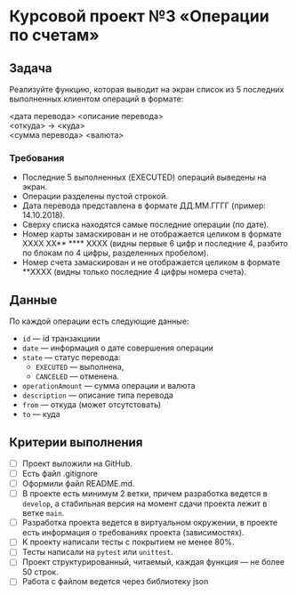 # Курсовой проект №3 «Операции по счетам»

## Задача

Реализуйте функцию, которая выводит на экран список из 5 последних выполненных клиентом операций в формате:

<дата перевода> <описание перевода>\
<откуда> -> <куда>\
<сумма перевода> <валюта>

### Требования

- Последние 5 выполненных (EXECUTED) операций выведены на экран.
- Операции разделены пустой строкой.
- Дата перевода представлена в формате ДД.ММ.ГГГГ (пример: 14.10.2018).
- Сверху списка находятся самые последние операции (по дате).
- Номер карты замаскирован и не отображается целиком в формате  XXXX XX** **** XXXX (видны первые 6 цифр и последние 4, разбито по блокам по 4 цифры, разделенных пробелом).
- Номер счета замаскирован и не отображается целиком в формате  **XXXX 
(видны только последние 4 цифры номера счета).


## Данные

По каждой операции есть следующие данные:

- `id` — id транзакциии
- `date` — информация о дате совершения операции
- `state` — статус перевода:
    - `EXECUTED`  — выполнена,
    - `CANCELED`  — отменена.
- `operationAmount` — сумма операции и валюта
- `description` — описание типа перевода
- `from` — откуда (может отсутстовать)
- `to` — куда

## Критерии выполнения

- [ ]  Проект выложили на GitHub.
- [ ]  Есть файл .gitignore
- [ ]  Оформили файл README.md.
- [ ]  В проекте есть минимум 2 ветки, причем разработка ведется в `develop`, а стабильная версия на момент сдачи проекта лежит в ветке `main`.
- [ ]  Разработка проекта ведется в виртуальном окружении, в проекте есть информация о требованиях проекта (зависимостях).
- [ ]  К проекту написали тесты с покрытием не менее 80%.
- [ ]  Тесты написали на `pytest` или `unittest`.
- [ ]  Проект структурированный, читаемый, каждая функция — не более 50 строк.
- [ ]  Работа с файлом ведется через библиотеку json